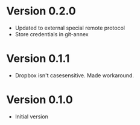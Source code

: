 # Version 0.2.0
  - Updated to external special remote protocol
  - Store credentials in git-annex

# Version 0.1.1
  - Dropbox isn't casesensitive. Made workaround.

# Version 0.1.0
  - Initial version